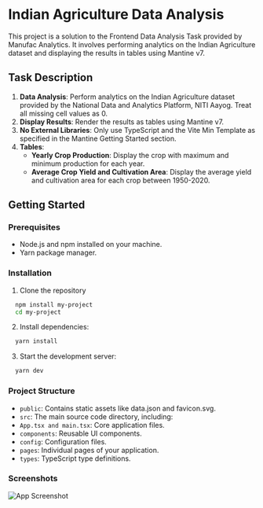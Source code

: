# Indian Agriculture Data Analysis

This project is a solution to the Frontend Data Analysis Task provided by Manufac Analytics. It involves performing analytics on the Indian Agriculture dataset and displaying the results in tables using Mantine v7.

## Task Description

1. **Data Analysis**: Perform analytics on the Indian Agriculture dataset provided by the National Data and Analytics Platform, NITI Aayog. Treat all missing cell values as 0.
2. **Display Results**: Render the results as tables using Mantine v7.
3. **No External Libraries**: Only use TypeScript and the Vite Min Template as specified in the Mantine Getting Started section.
4. **Tables**:
   - **Yearly Crop Production**: Display the crop with maximum and minimum production for each year.
   - **Average Crop Yield and Cultivation Area**: Display the average yield and cultivation area for each crop between 1950-2020.

## Getting Started

### Prerequisites

- Node.js and npm installed on your machine.
- Yarn package manager.

### Installation

1. Clone the repository

```bash
  npm install my-project
  cd my-project
```

2. Install dependencies:

```bash
  yarn install
```

3. Start the development server:

```bash
  yarn dev
```

### Project Structure

- `public`: Contains static assets like data.json and favicon.svg.
- `src`: The main source code directory, including:
- `App.tsx and main.tsx`: Core application files.
- `components`: Reusable UI components.
- `config`: Configuration files.
- `pages`: Individual pages of your application.
- `types`: TypeScript type definitions.

### Screenshots

![App Screenshot](https://via.placeholder.com/468x300?text=App+Screenshot+Here)
